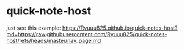 # quick-note-host
just see this example:
https://Ryuuu825.github.io/quick-notes-host?md=https://raw.githubusercontent.com/Ryuuu825/quick-notes-host/refs/heads/master/nav_page.md
